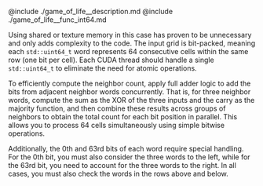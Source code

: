 @include ./game_of_life__description.md
@include ./game_of_life__func_int64.md

Using shared or texture memory in this case has proven to be unnecessary and only adds complexity to the code.
The input grid is bit-packed, meaning each `std::uint64_t` word represents 64 consecutive cells within the same row (one bit per cell).
Each CUDA thread should handle a single `std::uint64_t` to eliminate the need for atomic operations.

To efficiently compute the neighbor count, apply full adder logic to add the bits from adjacent neighbor words concurrently. That is, for three neighbor words, compute the sum as the XOR of the three inputs and the carry as the majority function, and then combine these results across groups of neighbors to obtain the total count for each bit position in parallel. This allows you to process 64 cells simultaneously using simple bitwise operations.

Additionally, the 0th and 63rd bits of each word require special handling. For the 0th bit, you must also consider the three words to the left, while for the 63rd bit, you need to account for the three words to the right. In all cases, you must also check the words in the rows above and below.
